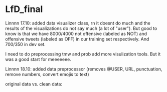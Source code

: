 # LfD_final

Linnnn 17.10: added data visualizer class, rn it doesnt do much and the results of the visualizations do not say much (a lot of "user"). But good to know is that we have 8000/4000 not offensive (labeled as NOT) and offensive tweets (labeled as OFF) in our training set respectively. And 700/350 in dev set.

I need to do preprocessing tmw and prob add more visulization tools. But it was a good start for meeeeeee.


Linnnn 18.10: added data preprocessor (removes @USER, URL, punctuation, remove numbers, convert emojis to text)

original data vs. clean data:
